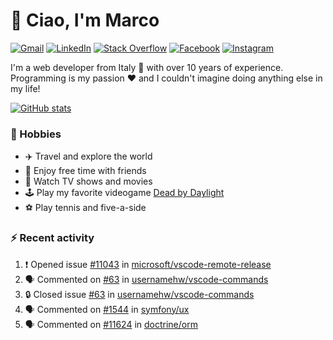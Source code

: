 # 👋 Ciao, I'm Marco

[![Gmail](https://img.shields.io/badge/Gmail-%23BB001B?style=flat-square&logo=gmail&logoColor=white)](mailto:gremo1982@gmail.com)
[![LinkedIn](https://img.shields.io/badge/LinkedIn-%230e76a8?style=flat-square&logo=linkedin)](https://www.linkedin.com/in/marco-polichetti)
[![Stack Overflow](https://img.shields.io/stackexchange/stackoverflow/r/220180?style=flat&logo=stackoverflow&label=Stack%20Overflow&color=%23F47F24)](https://stackoverflow.com/users/220180)
[![Facebook](https://img.shields.io/badge/-Facebook-%234267B2?style=flat-square&logo=facebook&logoColor=white)](https://www.facebook.com/marco.poliketti)
[![Instagram](https://img.shields.io/badge/-Instagram-%23C13584?style=flat-square&logo=instagram&logoColor=white)](https://www.instagram.com/marco.gremo)

I'm a web developer from Italy 🍕 with over 10 years of experience. Programming is my passion ❤️ and I couldn't imagine doing anything else in my life!

[![GitHub stats](https://github-readme-stats.vercel.app/api?username=gremo&show_icons=true&rank_icon=github&theme=transparent)](https://github.com/anuraghazra/github-readme-stats)

### 📅 Hobbies

- ✈️ Travel and explore the world
- 🍻 Enjoy free time with friends
- 🎥 Watch TV shows and movies
- 🕹️ Play my favorite videogame [Dead by Daylight](https://deadbydaylight.com)
- ⚽ Play tennis and five-a-side

### ⚡ Recent activity

<!--START_SECTION:activity-->
1. ❗ Opened issue [#11043](https://github.com/microsoft/vscode-remote-release/issues/11043) in [microsoft/vscode-remote-release](https://github.com/microsoft/vscode-remote-release)
2. 🗣 Commented on [#63](https://github.com/usernamehw/vscode-commands/issues/63#issuecomment-2994102656) in [usernamehw/vscode-commands](https://github.com/usernamehw/vscode-commands)
3. 🔒 Closed issue [#63](https://github.com/usernamehw/vscode-commands/issues/63) in [usernamehw/vscode-commands](https://github.com/usernamehw/vscode-commands)
4. 🗣 Commented on [#1544](https://github.com/symfony/ux/issues/1544#issuecomment-2989068277) in [symfony/ux](https://github.com/symfony/ux)
5. 🗣 Commented on [#11624](https://github.com/doctrine/orm/issues/11624#issuecomment-2988996789) in [doctrine/orm](https://github.com/doctrine/orm)
<!--END_SECTION:activity-->
